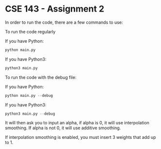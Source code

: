 # CSE 143 - Assignment 2

In order to run the code, there are a few commands to use:

To run the code regularly

If you have Python:
```python
python main.py
```
If you have Python3:
```python
python3 main.py
```

To run the code with the debug file:

If you have Python:
```python
python main.py --debug
```
If you have Python3:
```python
python3 main.py --debug
```

It will then ask you to input an alpha, if alpha is 0, it will use interpolation smoothing.
If alpha is not 0, it will use additive smoothing.

If interpolation smoothing is enabled, you must insert 3 weights that add up to 1.
